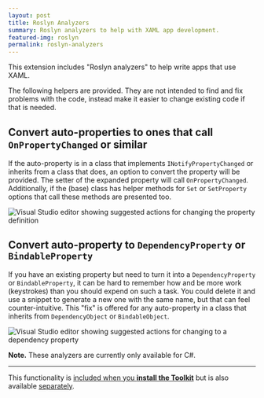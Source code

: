 ```yaml
---
layout: post
title: Roslyn Analyzers
summary: Roslyn analyzers to help with XAML app development.
featured-img: roslyn
permalink: roslyn-analyzers
---
```


This extension includes "Roslyn analyzers" to help write apps that use XAML.

The following helpers are provided. They are not intended to find and fix problems with the code, instead make it easier to change existing code if that is needed.

## Convert auto-properties to ones that call `OnPropertyChanged` or similar

If the auto-property is in a class that implements `INotifyPropertyChanged` or inherits from a class that does, an option to convert the property will be provided. The setter of the expanded property will call `OnPropertyChanged`. Additionally, if the (base) class has helper methods for `Set` or `SetProperty` options that call these methods are presented too.

![Visual Studio editor showing suggested actions for changing the property definition](#)

## Convert auto-property to `DependencyProperty` or `BindableProperty`

If you have an existing property but need to turn it into a `DependencyProperty` or `BindableProperty`, it can be hard to remember how and be more work (keystrokes) than you should expend on such a task. You could delete it and use a snippet to generate a new one with the same name, but that can feel counter-intuitive.
This "fix" is offered for any auto-property in a class that inherits from `DependencyObject` or `BindableObject`.

![Visual Studio editor showing suggested actions for changing to a dependency property](#)

**Note.** These analyzers are currently only available for C#.

---

This functionality is [included when you **install the Toolkit**](https://marketplace.visualstudio.com/items?itemName=MattLaceyLtd.RapidXamlToolkit) but is also available [separately](https://marketplace.visualstudio.com/items?itemName=MattLaceyLtd.RapidXamlRoslynAnalyzers).
